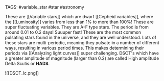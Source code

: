 TAGS: #variable_star #star #astronomy 

These are [[Variable stars]] which are dwarf [[Cepheid variables]], where the [[Luminosity]] varies from less than 1% to more than 100%! These are super fluctuating variables. They are A-F type stars. The period is from around 0.01 to 0.2 days! Suuuper fast! These are the most common pulsating stars found in the universe, and they are well understood. Lots of these stars are multi-periodic, meaning they pulsate in a number of different ways, resulting in various period times. This makes determining their periods via [[Analyzing light curves]] super challenging. DSCT's which have a greater amplitude of magnitude (larger than 0.2) are called High amplitude Delta Scutis or **HADS**. 

![[DSCT_lc.png]]


